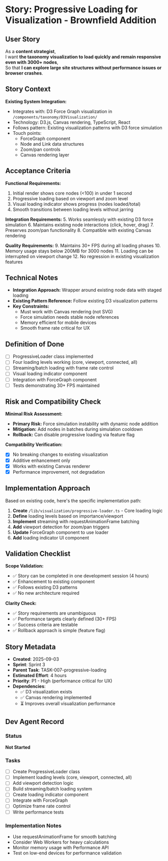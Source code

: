 # Story: Progressive Loading for Visualization - Brownfield Addition

## User Story

As a **content strategist**,  
I want **the taxonomy visualization to load quickly and remain responsive even with 3000+ nodes**,  
So that **I can explore large site structures without performance issues or browser crashes**.

## Story Context

**Existing System Integration:**

- Integrates with: D3 Force Graph visualization in `/components/taxonomy/D3Visualization/`
- Technology: D3.js, Canvas rendering, TypeScript, React
- Follows pattern: Existing visualization patterns with D3 force simulation
- Touch points:
  - ForceGraph component
  - Node and Link data structures
  - Zoom/pan controls
  - Canvas rendering layer

## Acceptance Criteria

**Functional Requirements:**

1. Initial render shows core nodes (<100) in under 1 second
2. Progressive loading based on viewport and zoom level
3. Visual loading indicator shows progress (nodes loaded/total)
4. Smooth transitions between loading levels without jarring

**Integration Requirements:** 5. Works seamlessly with existing D3 force simulation 6. Maintains existing node interactions (click, hover, drag) 7. Preserves zoom/pan functionality 8. Compatible with existing Canvas rendering

**Quality Requirements:** 9. Maintains 30+ FPS during all loading phases 10. Memory usage stays below 200MB for 3000 nodes 11. Loading can be interrupted on viewport change 12. No regression in existing visualization features

## Technical Notes

- **Integration Approach:** Wrapper around existing node data with staged loading
- **Existing Pattern Reference:** Follow existing D3 visualization patterns
- **Key Constraints:**
  - Must work with Canvas rendering (not SVG)
  - Force simulation needs stable node references
  - Memory efficient for mobile devices
  - Smooth frame rate critical for UX

## Definition of Done

- [ ] ProgressiveLoader class implemented
- [ ] Four loading levels working (core, viewport, connected, all)
- [ ] Streaming/batch loading with frame rate control
- [ ] Visual loading indicator component
- [ ] Integration with ForceGraph component
- [ ] Tests demonstrating 30+ FPS maintained

## Risk and Compatibility Check

**Minimal Risk Assessment:**

- **Primary Risk:** Force simulation instability with dynamic node addition
- **Mitigation:** Add nodes in batches during simulation cooldown
- **Rollback:** Can disable progressive loading via feature flag

**Compatibility Verification:**

- [x] No breaking changes to existing visualization
- [x] Additive enhancement only
- [x] Works with existing Canvas renderer
- [x] Performance improvement, not degradation

## Implementation Approach

Based on existing code, here's the specific implementation path:

1. **Create** `/lib/visualization/progressive-loader.ts` - Core loading logic
2. **Define** loading levels based on importance/viewport
3. **Implement** streaming with requestAnimationFrame batching
4. **Add** viewport detection for zoom/pan triggers
5. **Update** ForceGraph component to use loader
6. **Add** loading indicator UI component

## Validation Checklist

**Scope Validation:**

- ✅ Story can be completed in one development session (4 hours)
- ✅ Enhancement to existing component
- ✅ Follows existing D3 patterns
- ✅ No new architecture required

**Clarity Check:**

- ✅ Story requirements are unambiguous
- ✅ Performance targets clearly defined (30+ FPS)
- ✅ Success criteria are testable
- ✅ Rollback approach is simple (feature flag)

## Story Metadata

- **Created**: 2025-09-03
- **Sprint**: Sprint 3
- **Parent Task**: TASK-007-progressive-loading
- **Estimated Effort**: 4 hours
- **Priority**: P1 - High (performance critical for UX)
- **Dependencies**:
  - ✅ D3 visualization exists
  - ✅ Canvas rendering implemented
  - ⏳ Improves overall visualization performance

## Dev Agent Record

### Status

**Not Started**

### Tasks

- [ ] Create ProgressiveLoader class
- [ ] Implement loading levels (core, viewport, connected, all)
- [ ] Add viewport detection logic
- [ ] Build streaming/batch loading system
- [ ] Create loading indicator component
- [ ] Integrate with ForceGraph
- [ ] Optimize frame rate control
- [ ] Write performance tests

### Implementation Notes

- Use requestAnimationFrame for smooth batching
- Consider Web Workers for heavy calculations
- Monitor memory usage with Performance API
- Test on low-end devices for performance validation
